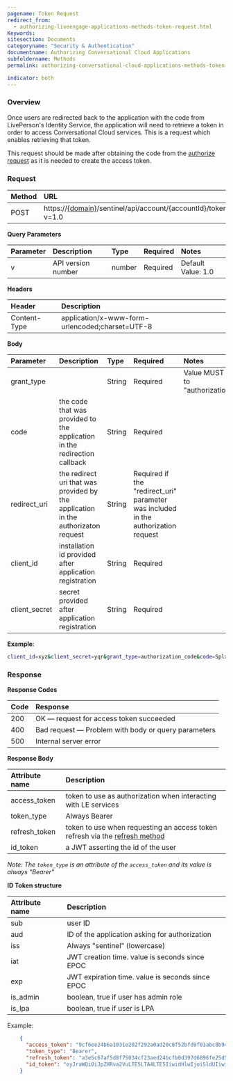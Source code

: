 ```yaml
---
pagename: Token Request
redirect_from:
  - authorizing-liveengage-applications-methods-token-request.html
Keywords:
sitesection: Documents
categoryname: "Security & Authentication"
documentname: Authorizing Conversational Cloud Applications
subfoldername: Methods
permalink: authorizing-conversational-cloud-applications-methods-token-request.html

indicator: both
---
```


### Overview

Once users are redirected back to the application with the code from LivePerson's Identity Service, the application will need to retrieve a token in order to access Conversational Cloud services. This is a request which enables retrieving that token.

This request should be made after obtaining the code from the [authorize request](/authorizing-liveengage-applications-methods-authorization-request.html) as it is needed to create the access token.

### Request

| Method | URL |
| :--- | :--- |
| POST |  https://[{domain}](/agent-domain-domain-api.html)/sentinel/api/account/{accountId}/token?v=1.0 |

**Query Parameters**

| Parameter | Description | Type | Required | Notes |
| :--- | :--- | :--- | :--- | :--- |
| v | API version number | number| Required | Default Value: 1.0 |

**Headers**

| Header |  Description |
| :--- | :--- |
| Content-Type | application/x-www-form-urlencoded;charset=UTF-8|

**Body**

| Parameter | Description | Type | Required | Notes |
| :--- | :--- | :--- | :--- | :--- |
| grant_type |  | String| Required | Value MUST be set to "authorization_code" |
| code | the code that was provided to the application in the redirection callback | String| Required |  |
| redirect_uri | the redirect uri that was provided by the application in the authorizaton request | String| Required if the "redirect_uri" parameter was included in the authorization request  |  |
| client_id | installation id provided after application registration| String| Required |  |
| client_secret | secret provided after application registration| String| Required |  |

**Example**:

```sh
client_id=xyz&client_secret=yqr&grant_type=authorization_code&code=SplxlOBeZQQYbYS6WxSbIA&redirect_uri=https%3A%2F%2Fclient%2Eexample%2Ecom%2Fcb
```

### Response

**Response Codes**

| Code | Response |
| :--- | :--- |
| 200 | OK — request for access token succeeded |
| 400 | Bad request — Problem with body or query parameters |
| 500 | Internal server error |

**Response Body**

| Attribute name | Description |
| :--- | :--- |
| access_token | token to use as authorization when interacting with LE services  |
| token_type | Always Bearer |
| refresh_token | token to use when requesting an access token refresh via the [refresh method](le-applications-login-methods-refresh-endpoint.html)  |
| id_token | a JWT asserting the id of the user   |

*Note: The `token_type` is an attribute of the `access_token` and its value is always "Bearer"*

**ID Token structure**

| Attribute name | Description |
| :--- | :--- |
| sub | user ID  |
| aud | ID of the application asking for authorization  |
| iss | Always "sentinel" (lowercase) |
| iat | JWT creation time. value is seconds since EPOC |
| exp | JWT expiration time. value is seconds since EPOC |
| is_admin| boolean, true if user has admin role |
| is_lpa| boolean, true if user is LPA ||

Example:

```json
    {
      "access_token": "9cf6ee24b6a1031e202f292a0ad20c8f52bfd9f01abc8b9489365995052c6603",
      "token_type": "Bearer",
      "refresh_token": "a3e5c67af5d8f75034cf23aed24bcfb0d397d6896fe25d5043cce0bd5972639e3ad2d198730ab80959ecf7dcc3c54d07cfd4fc22cb4e1f406e673dc814da84133b7f4ff2bfb800128c",
      "id_token": "eyJraWQiOiJpZHRva2VuLTE5LTA4LTE5IiwidHlwIjoiSldUIiwiYWxnIjoiUlMyNTYifQ.eyJpc19hZG1pbiI6dHJ1ZSwic3ViIjoiMzU1MjgzMzcxMCIsImF1ZCI6IjVhNTBhNWVhLWM1MjctNDIxYy04YWRhLTg4NDY3ZDMyZjI3ZCIsImlzX2xwYSI6ZmFsc2UsImlzcyI6InNlbnRpbmVsIiwiZXhwIjoxNTY4MTE2NTY3LCJpYXQiOjE1NjgxMTU5Njd9.F9KBZu6fhyp6lhuGXRpg3LnjCd7PT6GWG_MZu61B7qDZVH2cai8JRGX-j-szEUrm-HTtonUFgxhBi-ZU-Uz-pSRVxtSEuGYIyS4DsPLy1w-Fddd-SHKcywkzTJ4CqDd1dTUSSH4SsMvMNHcc7wtS24Vu5e5OEQYdqN6QGqBEo0s"
    }
```
